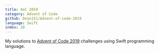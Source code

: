 ```yaml
---
title: AoC 2019
category: Advent of Code
github: Dean151/Advent-of-code-2019
language: Swift
index: 20
---
```


My solutions to [Advent of Code 2019][advent-of-code-2019] challenges using Swift programming language.

[advent-of-code-2019]: https://adventofcode.com/2019

